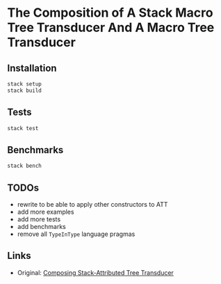 # The Composition of A Stack Macro Tree Transducer And A Macro Tree Transducer

## Installation

```bash
stack setup
stack build
```

## Tests

```bash
stack test
```

## Benchmarks

```bash
stack bench
```

## TODOs

* rewrite to be able to apply other constructors to ATT
* add more examples
* add more tests
* add benchmarks
* remove all `TypeInType` language pragmas

## Links

* Original: [Composing Stack-Attributed Tree Transducer](https://link.springer.com/article/10.1007/s00224-008-9125-y)
